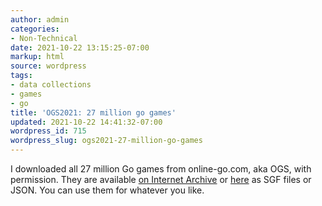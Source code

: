 ```yaml
---
author: admin
categories:
- Non-Technical
date: 2021-10-22 13:15:25-07:00
markup: html
source: wordpress
tags:
- data collections
- games
- go
title: 'OGS2021: 27 million go games'
updated: 2021-10-22 14:41:32-07:00
wordpress_id: 715
wordpress_slug: ogs2021-27-million-go-games
---
```

I downloaded all 27 million Go games from online-go.com, aka OGS, with permission. They are available [on Internet Archive](https://archive.org/details/ogs2021) or [here](https://za3k.com/ogs/) as SGF files or JSON. You can use them for whatever you like.
